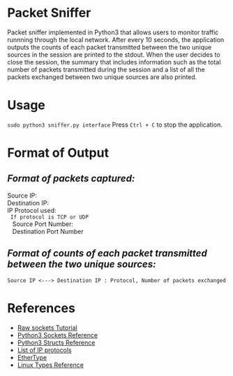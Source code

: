 # Packet Sniffer
Packet sniffer implemented in Python3 that allows users to monitor traffic runnning through the local network.
After every 10 seconds, the application outputs the counts of each packet transmitted between the two unique sources in the session are printed to the stdout. When the user decides to close the session, the summary that includes information such as the total number of packets transmitted during the session and a list of all the packets exchanged between two unique sources are also printed.

# Usage
`sudo python3 sniffer.py interface`
Press `Ctrl + C` to stop the application.

# Format of Output
## *Format of packets captured:*
Source IP: <br>
Destination IP: <br>
IP Protocol used: <br>
` If protocol is TCP or UDP` <br>
&nbsp;&nbsp; Source Port Number: <br>
&nbsp;&nbsp; Destination Port Number <br>

## *Format of counts of each packet transmitted between the two unique sources:*
`Source IP <---> Destination IP : Protocol, Number of packets exchanged`
# References
- [Raw sockets Tutorial](https://www.opensourceforu.com/2015/03/a-guide-to-using-raw-sockets/)
- [Python3 Sockets Reference](https://docs.python.org/3/library/socket.html)
- [Python3 Structs Reference](https://docs.python.org/3/library/struct.html)
- [List of IP protocols](https://en.wikipedia.org/wiki/List_of_IP_protocol_numbers)
- [EtherType](https://en.wikipedia.org/wiki/EtherType)
- [Linux Types Reference](https://chromium.googlesource.com/native_client/linux-headers-for-nacl/+/2dc04f8190a54defc0d59e693fa6cff3e8a916a9/include/linux/types.h)